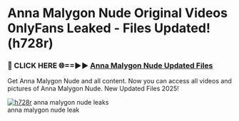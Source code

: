 # Anna Malygon Nude Original Videos 0nlyFans Leaked - Files Updated! (h728r)

<h3>🔴 CLICK HERE 🌐==►► <a href="https://tinyurl.com/5h6xmrr3" rel="nofollow">Anna Malygon Nude Updated Files</a></h3>

Get Anna Malygon Nude and all content. Now you can access all videos and pictures of Anna Malygon Nude. New Updated Files 2025!

[![h728r](https://i.imgur.com/KVD873Z.gif)](https://tinyurl.com/5h6xmrr3)
anna malygon nude leaks<br>
anna malygon nude leak
